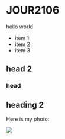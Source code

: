 # JOUR2106 
hello world


* item 1  
* item 2
* item 3

## head 2 

### head

## heading 2

Here is my photo:

![](https://www.google.com/images/branding/googlelogo/2x/googlelogo_color_272x92dp.png)

